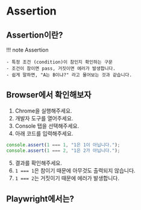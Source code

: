 # Assertion

## Assertion이란?

!!! note Assertion

    - 특정 조건 (condition)이 참인지 확인하는 구문
    - 조건이 참이면 pass, 거짓이면 에러가 발생합니다.
    - 쉽게 말하면, "A는 B이냐?" 라고 물어보는 것과 같습니다.

## Browser에서 확인해보자

1. Chrome을 실행해주세요.
2. 개발자 도구를 열어주세요.
3. Console 탭을 선택해주세요.
4. 아래 코드를 입력해주세요.

```js
console.assert(1 === 1, "1은 1이 아닙니다.");
console.assert(1 === 2, "1은 2가 아닙니다.");
```

5. 결과를 확인해주세요.
6. `1 === 1`은 참이기 때문에 아무것도 출력되지 않습니다.
7. `1 === 2`는 거짓이기 때문에 에러가 발생합니다.

## Playwright에서는?
